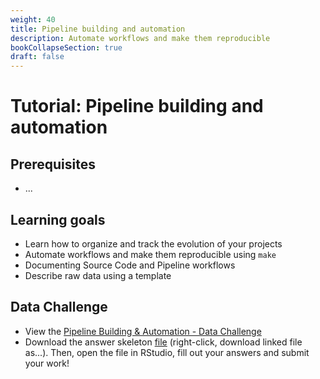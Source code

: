 ```yaml
---
weight: 40
title: Pipeline building and automation
description: Automate workflows and make them reproducible
bookCollapseSection: true
draft: false
---
```


# Tutorial: Pipeline building and automation

## Prerequisites
* ...

## Learning goals

* Learn how to organize and track the evolution of your projects
* Automate workflows and make them reproducible using `make`
* Documenting Source Code and Pipeline workflows
* Describe raw data using a template

## Data Challenge
- View the [Pipeline Building & Automation - Data Challenge](pipeline-building-automation.html)
- Download the answer skeleton [file](pipeline-building-automation-skeleton.R) (right-click, download linked file as...). Then, open the file in RStudio, fill out your answers and submit your work!
